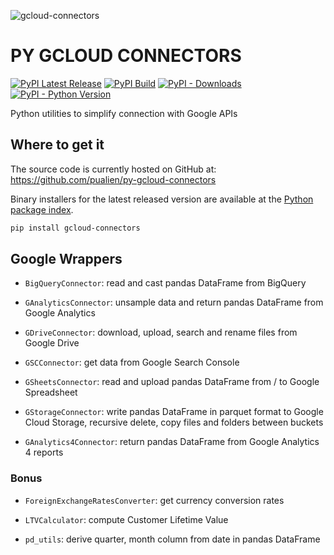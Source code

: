 ![gcloud-connectors](https://github.com/pualien/py-gcloud-connectors/blob/master/images/logo.png?raw=true)

# PY GCLOUD CONNECTORS
[![PyPI Latest Release](https://img.shields.io/pypi/v/gcloud-connectors.svg)](https://pypi.org/project/gcloud-connectors/)
[![PyPI Build](https://github.com/pualien/py-gcloud-connectors/workflows/PyPI%20Build/badge.svg)](https://github.com/pualien/py-gcloud-connectors/actions)
[![PyPI - Downloads](https://img.shields.io/pypi/dm/gcloud-connectors)](https://pypi.org/project/gcloud-connectors/)
[![PyPI - Python Version](https://img.shields.io/pypi/pyversions/gcloud-connectors.svg)](https://pypi.org/project/gcloud-connectors/)

Python utilities to simplify connection with Google APIs

## Where to get it
The source code is currently hosted on GitHub at:
https://github.com/pualien/py-gcloud-connectors

Binary installers for the latest released version are available at the [Python
package index](https://pypi.org/project/gcloud-connectors/).

```sh
pip install gcloud-connectors
```

## Google Wrappers
- `BigQueryConnector`: read and cast pandas DataFrame from BigQuery

- `GAnalyticsConnector`: unsample data and return pandas DataFrame from Google Analytics

- `GDriveConnector`: download, upload, search and rename files from Google Drive

- `GSCConnector`: get data from Google Search Console

- `GSheetsConnector`: read and upload pandas DataFrame from / to Google Spreadsheet

- `GStorageConnector`: write pandas DataFrame in parquet format to Google Cloud Storage, recursive delete, copy files and folders between buckets

- `GAnalytics4Connector`: return pandas DataFrame from Google Analytics 4 reports



### Bonus

- `ForeignExchangeRatesConverter`: get currency conversion rates

- `LTVCalculator`: compute Customer Lifetime Value

- `pd_utils`: derive quarter, month column from date in pandas DataFrame